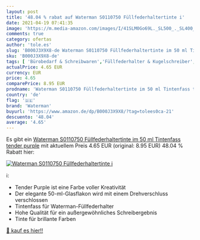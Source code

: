 ```yaml
---
layout: post
title: '48.04 % rabat auf Waterman S0110750 Füllfederhaltertinte i'
date: 2021-04-19 07:41:35
image: 'https://m.media-amazon.com/images/I/41SLM0Go69L._SL500_._SL400_.jpg'
comments: true
category: ofertas
author: 'tole.es'
slug: 'B000J3X9X8-de Waterman S0110750 Füllfederhaltertinte im 50 ml Tintenfass...'
sku: 'B000J3X9X8-de'
tags: [ 'Bürobedarf & Schreibwaren','Füllfederhalter & Kugelschreiber','Schreibwaren','Tintenfässer für traditionelle Füllhalter & Federn','waterman', ]
actualPrice: 4.65 EUR
currency: EUR
price: 4.65
comparePrice: 8.95 EUR
prodname: 'Waterman S0110750 Füllfederhaltertinte im 50 ml Tintenfass tender purple'
country: 'de'
flag: '🇩🇪'
brand: 'Waterman'
buyurl: 'https://www.amazon.de/dp/B000J3X9X8/?tag=tolees0ca-21'
descuento: '48.04'
average: '4.65'
---
```


Es gibt ein [Waterman S0110750 Füllfederhaltertinte im 50 ml Tintenfass tender purple](https://www.amazon.de/dp/B000J3X9X8/?tag=tolees0ca-21) mit aktuellem Preis 4.65 EUR (original: 8.95 EUR) 48.04 % Rabatt hier:

[![Waterman S0110750 Füllfederhaltertinte i](https://m.media-amazon.com/images/I/41SLM0Go69L._SL500_._SL400_.jpg)](https://www.amazon.de/dp/B000J3X9X8/?tag=tolees0ca-21)

ℹ️:

- Tender Purple ist eine Farbe voller Kreativität
- Der elegante 50-ml-Glasflakon wird mit einem Drehverschluss verschlossen
- Tintenfass für Waterman-Füllfederhalter
- Hohe Qualität für ein außergewöhnliches Schreibergebnis
- Tinte für brillante Farben

[🛒 kauf es hier!!](https://www.amazon.de/dp/B000J3X9X8/?tag=tolees0ca-21)

